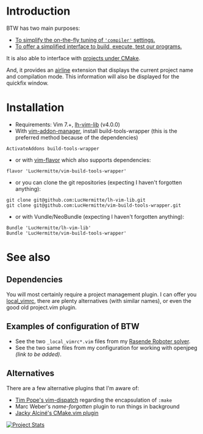 # Introduction

BTW has two main purposes:
  * [To simplify the on-the-fly tuning of `'compiler'` settings.](doc/filter.md)
  * [To offer a simplified interface to build, execute, test our programs.](doc/make_run.md)

It is also able to interface with [projects under CMake](doc/cmake.md).

And, it provides an [airline](https://github.com/bling/vim-airline) extension
that displays the current project name and compilation mode. This information
will also be displayed for the quickfix window.

# Installation
  * Requirements: Vim 7.+, [lh-vim-lib](http://github.com/LucHermitte/lh-vim-lib) (v4.0.0)
  * With [vim-addon-manager](https://github.com/MarcWeber/vim-addon-manager), install build-tools-wrapper (this is the preferred method because of the dependencies)
```vim
ActivateAddons build-tools-wrapper
```
  * or with [vim-flavor](http://github.com/kana/vim-flavor) which also supports
    dependencies:
```
flavor 'LucHermitte/vim-build-tools-wrapper'
```
  * or you can clone the git repositories (expecting I haven't forgotten anything):
```vim
git clone git@github.com:LucHermitte/lh-vim-lib.git
git clone git@github.com:LucHermitte/vim-build-tools-wrapper.git
```
  * or with Vundle/NeoBundle (expecting I haven't forgotten anything):
```vim
Bundle 'LucHermitte/lh-vim-lib'
Bundle 'LucHermitte/vim-build-tools-wrapper'
```

# See also

## Dependencies

You will most certainly require a project management plugin. I can offer you [local\_vimrc](http://github.com/LucHermitte/local_vimrc), there are plenty alternatives (with similar names), or even the good old project.vim plugin.

## Examples of configuration of BTW

  * See the two `_local_vimrc*.vim` files from my [Rasende Roboter solver](http://github.com/LucHermitte/Rasende).
  * See the two same files from my configuration for working with openjpeg _(link to be added)_.

## Alternatives
There are a few alternative plugins that I'm aware of:
  * [Tim Pope's vim-dispatch](http://github.com/tpope/vim-dispatch) regarding the encapsulation of `:make`
  * Marc Weber's _name-forgotten_ plugin to run things in background
  * [Jacky Alciné's CMake.vim plugin](http://jalcine.github.io/cmake.vim/)

[![Project Stats](https://www.openhub.net/p/21020/widgets/project_thin_badge.gif)](https://www.openhub.net/p/21020)
